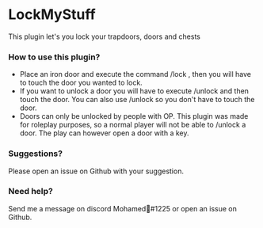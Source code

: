 # LockMyStuff
This plugin let's you lock your trapdoors, doors and chests

### How to use this plugin?
* Place an iron door and execute the command /lock <name>, then you will have to touch the door you wanted to lock.
* If you want to unlock a door you will have to execute /unlock and then touch the door. You can also use /unlock <name> so you don't have to touch the door.
* Doors can only be unlocked by people with OP. This plugin was made for roleplay purposes, so a normal player will not be able to /unlock a door. The play can however open a door with a key.

### Suggestions?
Please open an issue on Github with your suggestion.

### Need help?
Send me a message on discord Mohamed🐺#1225 or open an issue on Github.

